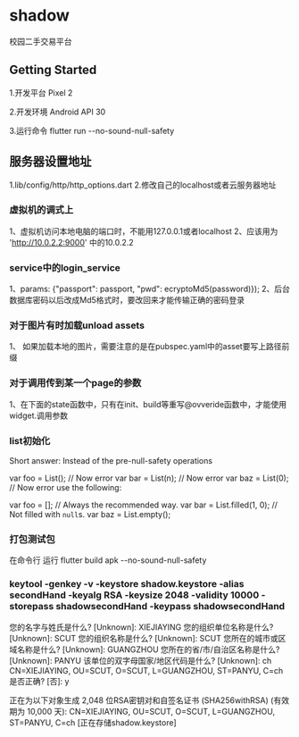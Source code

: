 # shadow

校园二手交易平台

## Getting Started

1.开发平台 Pixel 2

2.开发环境 Android API 30

3.运行命令 flutter run --no-sound-null-safety

## 服务器设置地址

1.lib/config/http/http_options.dart
2.修改自己的localhost或者云服务器地址

### 虚拟机的调式上
1、虚拟机访问本地电脑的端口时，不能用127.0.0.1或者localhost
2、应该用为 'http://10.0.2.2:9000' 中的10.0.2.2

### service中的login_service
1、params: {"passport": passport, "pwd": ecryptoMd5(password)});
2、后台数据库密码以后改成Md5格式时，要改回来才能传输正确的密码登录

### 对于图片有时加载unload assets
1、 如果加载本地的图片，需要注意的是在pubspec.yaml中的asset要写上路径前缀

### 对于调用传到某一个page的参数
1、在下面的state函数中，只有在init、build等重写@ovveride函数中，才能使用widget.调用参数

###  list初始化
Short answer:
Instead of the pre-null-safety operations

var foo = List<int>();  // Now error
var bar = List<int>(n); // Now error
var baz = List<int>(0); // Now error
use the following:

var foo = <int>[];           // Always the recommended way.
var bar = List.filled(1, 0); // Not filled with `null`s.
var baz = List<int>.empty();

### 打包测试包
在命令行 运行 flutter build apk --no-sound-null-safety

### keytool -genkey -v -keystore shadow.keystore -alias secondHand -keyalg RSA -keysize 2048 -validity 10000 -storepass shadowsecondHand -keypass shadowsecondHand
您的名字与姓氏是什么?
[Unknown]:  XIEJIAYING
您的组织单位名称是什么?
[Unknown]:  SCUT
您的组织名称是什么?
[Unknown]:  SCUT
您所在的城市或区域名称是什么?
[Unknown]:  GUANGZHOU
您所在的省/市/自治区名称是什么?
[Unknown]:  PANYU
该单位的双字母国家/地区代码是什么?
[Unknown]:  ch
CN=XIEJIAYING, OU=SCUT, O=SCUT, L=GUANGZHOU, ST=PANYU, C=ch是否正确?
[否]:  y

正在为以下对象生成 2,048 位RSA密钥对和自签名证书 (SHA256withRSA) (有效期为 10,000 天):
CN=XIEJIAYING, OU=SCUT, O=SCUT, L=GUANGZHOU, ST=PANYU, C=ch
[正在存储shadow.keystore]


